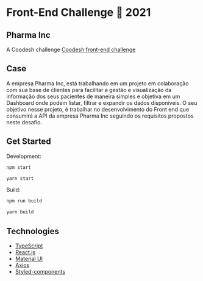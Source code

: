# Front-End Challenge 🏅 2021

## Pharma Inc

A Coodesh challenge [Coodesh front-end challenge](https://lab.coodesh.com/public-challenges/front-end-challenge-2021)


## Case
A empresa Pharma Inc, está trabalhando em um projeto em colaboração com sua base de clientes para facilitar a gestão e visualização da informação dos seus pacientes de maneira simples e objetiva em um Dashboard onde podem listar, filtrar e expandir os dados disponíveis.
O seu objetivo nesse projeto, é trabalhar no desenvolvimento do Front end que consumirá a API da empresa Pharma Inc seguindo os requisitos propostos neste desafio.

## Get Started

Development:

```sh
npm start

yarn start
```

Build:

```sh
npm run build

yarn build
```

## Technologies

- [TypeScript](https://www.typescriptlang.org/docs/)
- [React.js](https://reactjs.org/)
- [Material UI](https://v4.mui.com/)
- [Axios](https://github.com/axios/axios)
- [Styled-components](https://styled-components.com/)


<!-- Markdown link & img dfn's -->

[top-languages]: https://img.shields.io/github/languages/top/matheusdoedev/pharma-inc-web?style=flat-square
[repo-size]: https://img.shields.io/github/repo-size/matheusdoedev/pharma-inc-web?style=flat-square
[repo-license]: https://img.shields.io/github/license/matheusdoedev/pharma-inc-web?style=flat-square
[repo-version]: https://img.shields.io/github/package-json/v/matheusdoedev/pharma-inc-web?style=flat-square
[matheus-img]: https://img.shields.io/badge/-matheusdoe.dev-%23811662?style=flat-square
